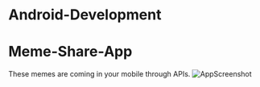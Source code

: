 # Android-Development
# Meme-Share-App
These memes are coming in your mobile through APIs.
![AppScreenshot](https://user-images.githubusercontent.com/75157309/119269900-a9902d00-bc17-11eb-9634-c36f84850530.png)
